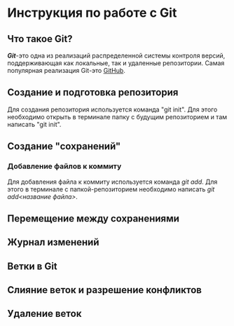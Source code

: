 # Инструкция по работе с Git

## Что такое Git?
***Git***-это одна из реализаций распределенной системы контроля версий, поддерживающая как локальные, так и удаленные репозитории. Самая популярная реализация Git-это [GitHub](https://github.com).
## Создание и подготовка репозитория
Для создания репозитория используется команда "git init". Для этого необходимо открыть в терминале папку с будущим репозиторием и там написать "git init".
## Создание "сохранений"

### Добавление файлов к коммиту
Для добавления файла к коммиту используется команда *git add*. Для этого в терминале с папкой-репозиторием необходимо написать *git add<название файла>*.

## Перемещение между сохранениями 

## Журнал изменений

## Ветки в Git

## Слияние веток и разрешение конфликтов

## Удаление веток